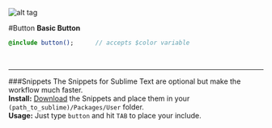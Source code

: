 ![alt tag](https://dl.dropboxusercontent.com/u/7534528/HFC/Relay/devices.jpg)

#Button
**Basic Button**
```sass
@include button();		// accepts $color variable
```

<br><hr>
###Snippets
The Snippets for Sublime Text are optional but make the workflow much faster. <br>
**Install:** [Download](https://dl.dropboxusercontent.com/u/7534528/HFC/Relay/snippets.zip) the Snippets and place them in your `(path_to_sublime)/Packages/User` folder.<br>
**Usage:** Just type `button` and hit `TAB` to place your include.